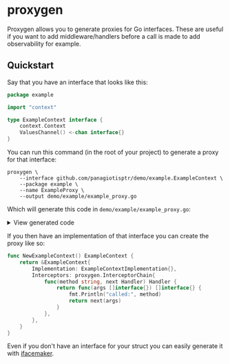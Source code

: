 # proxygen

Proxygen allows you to generate proxies for Go interfaces. These are useful if you want to add middleware/handlers before a call is made to add observability for example.

## Quickstart

Say that you have an interface that looks like this:
```go
package example

import "context"

type ExampleContext interface {
	context.Context
	ValuesChannel() <-chan interface{}
}
```

You can run this command (in the root of your project) to generate a proxy for that interface:
```console
proxygen \
    --interface github.com/panagiotisptr/demo/example.ExampleContext \
    --package example \
    --name ExampleProxy \
    --output demo/example/example_proxy.go
```

Which will generate this code in `demo/example/example_proxy.go`:

<details>
   <summary>View generated code</summary>
   <br />

```go
// Code generated by proxygen. DO NOT EDIT.
package example

import (
	proxygenInterceptors "github.com/panagiotisptr/proxygen/interceptor"

	importcontextContext5 "time"
)

type ExampleContextProxy struct {
	Implementation ExampleContext
	Interceptors   proxygenInterceptors.InterceptorChain
}

var _ ExampleContext = (*ExampleContextProxy)(nil)

func (this *ExampleContextProxy) ValuesChannel() <-chan interface{} {
	rets := this.Interceptors.Apply(
		[]interface{}{},
		"ValuesChannel",
		func(args []interface{}) []interface{} {
			res0 := this.Implementation.ValuesChannel()

			return []interface{}{
				res0,
			}
		},
	)

	return rets[0].(<-chan interface{})
}

func (this *ExampleContextProxy) Deadline() (
	importcontextContext5.Time,
	bool,
) {
	rets := this.Interceptors.Apply(
		[]interface{}{},
		"Deadline",
		func(args []interface{}) []interface{} {
			res0,
				res1 := this.Implementation.Deadline()

			return []interface{}{
				res0,
				res1,
			}
		},
	)

	return rets[0].(importcontextContext5.Time),
		rets[1].(bool)
}

func (this *ExampleContextProxy) Done() <-chan struct{} {
	rets := this.Interceptors.Apply(
		[]interface{}{},
		"Done",
		func(args []interface{}) []interface{} {
			res0 := this.Implementation.Done()

			return []interface{}{
				res0,
			}
		},
	)

	return rets[0].(<-chan struct{})
}

func (this *ExampleContextProxy) Err() error {
	rets := this.Interceptors.Apply(
		[]interface{}{},
		"Err",
		func(args []interface{}) []interface{} {
			res0 := this.Implementation.Err()

			return []interface{}{
				res0,
			}
		},
	)

	return rets[0].(error)
}

func (this *ExampleContextProxy) Value(
	arg0 any,
) any {
	rets := this.Interceptors.Apply(
		[]interface{}{
			arg0,
		},
		"Value",
		func(args []interface{}) []interface{} {
			res0 := this.Implementation.Value(
				args[0].(any),
			)

			return []interface{}{
				res0,
			}
		},
	)

	return rets[0].(any)
}
```

</details>

If you then have an implementation of that interface you can create the proxy like so:

```go
func NewExampleContext() ExampleContext {
    return &ExampleContext{
        Implementation: ExampleContextImplementation{},
        Interceptors: proxygen.InterceptorChain{
            func(method string, next Handler) Handler {
                return func(args []interface{}) []interface{} {
                    fmt.Println("called:", method)
                    return next(args)
                }
            },
        },
    }
}
```

Even if you don't have an interface for your struct you can easily generate it with [ifacemaker](https://github.com/vburenin/ifacemaker). 
